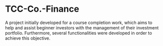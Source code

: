 # TCC-Co.-Finance
A project initially developed for a course completion work, which aims to help and assist beginner investors with the management of their investment portfolio. Furthermore, several functionalities were developed in order to achieve this objective.
